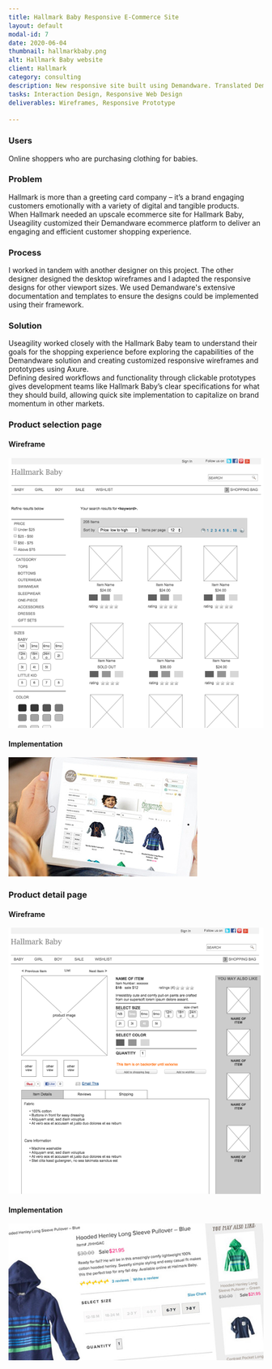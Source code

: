 ```yaml
---
title: Hallmark Baby Responsive E-Commerce Site
layout: default
modal-id: 7
date: 2020-06-04
thumbnail: hallmarkbaby.png
alt: Hallmark Baby website
client: Hallmark
category: consulting
description: New responsive site built using Demandware. Translated Demandware specifications to Hallmark Baby's domain.
tasks: Interaction Design, Responsive Web Design
deliverables: Wireframes, Responsive Prototype

---
```

### Users
Online shoppers who are purchasing clothing for babies.

### Problem
Hallmark is more than a greeting card company – it’s a brand engaging customers emotionally with a variety of digital and tangible products.<br>
When Hallmark needed an upscale ecommerce site for Hallmark Baby, Useagility customized their Demandware ecommerce platform to deliver an engaging and efficient customer shopping experience.


### Process
I worked in tandem with another designer on this project. The other designer designed the desktop wireframes and I adapted the responsive designs for other viewport sizes. We used Demandware's extensive documentation and templates to ensure the designs could be implemented using their framework.
### Solution
Useagility worked closely with the Hallmark Baby team to understand their goals for the shopping experience before exploring the capabilities of the Demandware solution and creating customized responsive wireframes and prototypes using Axure.<br>
Defining desired workflows and functionality through clickable prototypes gives development teams like Hallmark Baby’s clear specifications for what they should build, allowing quick site implementation to capitalize on brand momentum in other markets.


### Product selection page
#### Wireframe
![Image showing a wireframe of the product selection page.](./img/portfolio/Useagility/Hallmark/Wire_Thumbnail.png)
#### Implementation
![Image showing the implemented product selection page.](./img/portfolio/Useagility/Hallmark/Final_Thumbnail.jpg)
### Product detail page
#### Wireframe
![Image showing a wireframe of the product detail page.](./img/portfolio/Useagility/Hallmark/Wire_Product.png)
#### Implementation
![Image showing the implemented product detail page.](./img/portfolio/Useagility/Hallmark/Final_Product.jpg)
